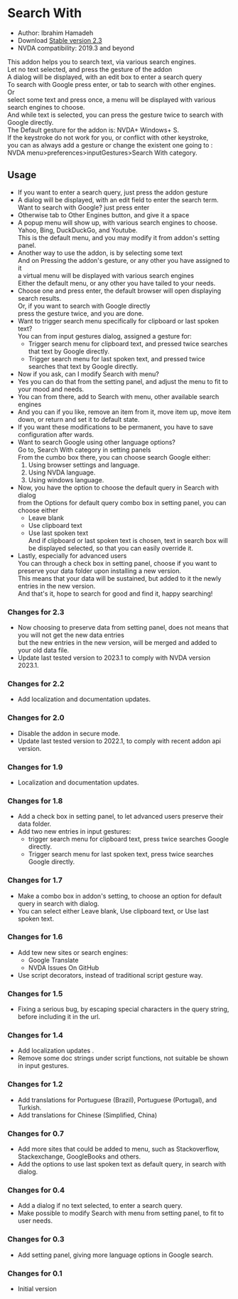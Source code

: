 # Search With #

*	Author: Ibrahim Hamadeh
*	Download [Stable version 2.3][1]
*	NVDA compatibility: 2019.3 and beyond

This addon helps you to search text, via various search engines.  
Let no text selected, and press the gesture of the addon  
A dialog will be displayed, with an edit box to enter a search query  
To search with Google press enter, or tab to search with other engines.  
Or  
select some text and press once, a menu will be displayed with various search engines to choose.  
And while text is selected, you can press the gesture twice to search with Google directly.  
The Default gesture for the addon is: NVDA+ Windows+ S.  
If the keystroke do not work for you, or conflict with other keystroke,  
you can as always add a gesture or change the existent one going to :  
NVDA menu>preferences>inputGestures>Search With category.  

## Usage ##

*	If you want to enter a search query, just press the addon gesture  
*	A dialog will be displayed, with an edit field to enter the search term.  
Want to search with Google? just press enter  
*	Otherwise tab to Other Engines button, and give it a space  
*	A popup menu will show up, with various search engines to choose.  
Yahoo, Bing, DuckDuckGo, and Youtube.  
This is the default menu, and you may modify it from addon's setting panel.  
*	Another way to use the addon, is by selecting some text  
And on Pressing the addon's gesture, or any other you have assigned to it  
a virtual menu will be displayed with various search engines  
Either the default menu, or any other you have tailed to your needs.  
*	Choose one and press enter, the default browser will open displaying search results.  
Or, if you want to search with Google directly  
press the gesture twice, and you are done.  
*	Want to trigger search menu specifically for clipboard or last spoken text?  
You can from input gestures dialog, assigned a gesture for:  
	*	Trigger search menu for clipboard text, and pressed twice searches that text by Google directly.  
	*	Trigger search menu for last spoken text, and pressed twice searches that text by Google directly.  
*	Now if you ask, can I modify Search with menu?  
*	Yes you  can do that from the setting panel,  and adjust the menu to fit to your mood and needs.  
*	You can from there, add to Search with menu, other available search engines  
*	And you can if you like, remove an item from it, move item up, move item down, or return and set it to default state.  
*	If you want these modifications to be permanent, you have to save configuration after wards.  
*	Want to search Google using other language options?  
Go to, Search With category in setting panels  
From the cumbo box there, you can choose search Google either:  
	1.	Using browser settings and language.  
	2.	Using NVDA language.  
	3.	Using windows language.  
*	Now, you have the option to choose the default query in Search with dialog  
from the Options for default query combo box in setting panel, you can choose either  
	*	Leave blank
	*	Use clipboard text
	*	Use last spoken text  
And if clipboard or last spoken text is chosen, text in search box will be displayed selected, so that you can easily override it.  
*	Lastly, especially for advanced users  
You can through a check box in setting panel, choose if you want to preserve your data folder upon installing a new version.  
This means that your data will be sustained, but added to it the newly entries in the new version.  
And that's it, hope to search for good and find it, happy searching!  

### Changes for 2.3 ###

*	Now choosing to preserve data from setting panel, does not means that you will not get the new data entries  
but the new entries in the new version, will be merged and added to your old data file.  
*	Update last tested version to 2023.1 to comply with NVDA version 2023.1.

### Changes for 2.2 ###

*	Add localization and documentation updates.

### Changes for 2.0 ###

*	Disable the addon in secure mode.
*	Update last tested version to 2022.1, to comply with recent addon api version.

### Changes for 1.9 ###

*	Localization and documentation updates.

### Changes for 1.8 ###

*	Add a check box in setting panel, to let advanced users preserve their data folder.  
*	Add two new entries in input gestures:  
	*	trigger search menu for clipboard text, press twice searches Google directly.  
	*	Trigger search menu for last spoken text, press twice searches Google directly.  

### Changes for 1.7 ###

*	Make a combo box in addon's setting, to choose an option for default query in search with dialog.  
*	You can select either Leave blank, Use clipboard text, or Use last spoken text.  

### Changes for 1.6 ###

*	Add tew new sites or search engines:
	*	Google Translate
	*	NVDA Issues On GitHub
*	Use script decorators, instead of traditional script gesture way.

### Changes for 1.5 ###

*	Fixing a serious bug, by escaping special characters in the query string, before including it in the url.

### Changes for 1.4 ###

*	Add localization updates .
*	Remove some doc strings under script functions, not suitable be shown in input gestures.

### Changes for 1.2 ###

*	Add translations for Portuguese (Brazil), Portuguese (Portugal), and Turkish.
*	Add translations for Chinese (Simplified, China)

### Changes for 0.7 ###

*	Add more sites that could be added to menu, such as Stackoverflow, Stackexchange, GoogleBooks and others.  
*	Add the options to use last spoken text as default query, in search with dialog.  

### Changes for 0.4 ###

*	Add a dialog if no text selected, to enter a search query.  
*	Make possible to modify Search with menu from setting panel, to fit to user needs.  

### Changes for 0.3 ###

*	Add setting panel, giving more language options in Google search.  

### Changes for 0.1 ###

*	Initial version  

[1]: https://github.com/ibrahim-s/searchWith/releases/download/v2.3/searchWith-2.3.nvda-addon
